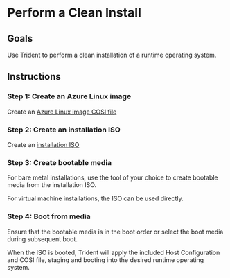 
# Perform a Clean Install

<!--
DELETE ME AFTER COMPLETING THE DOCUMENT!
---
Task: https://dev.azure.com/mariner-org/polar/_workitems/edit/13143
Title: Perform a Clean Install
Type: How-To Guide
Objective:

Guide the user through the process of performing a clean install of AzL 3.0 from
an ISO. Refer to guide on creating install media and runtime images.
-->

## Goals

Use Trident to perform a clean installation of a runtime operating system.

## Instructions

### Step 1: Create an Azure Linux image

Create an [Azure Linux image COSI file](../Tutorials/Building-a-Deployable-Image.md)

### Step 2: Create an installation ISO

Create an [installation ISO](../Tutorials/Building-a-Provisioning-ISO.md)

### Step 3: Create bootable media

For bare metal installations, use the tool of your choice to create bootable media from the installation ISO.

For virtual machine installations, the ISO can be used directly.

### Step 4: Boot from media

Ensure that the bootable media is in the boot order or select the boot media during subsequent boot.

When the ISO is booted, Trident will apply the included Host Configuration and COSI file, staging and booting into the desired runtime operating system.  
